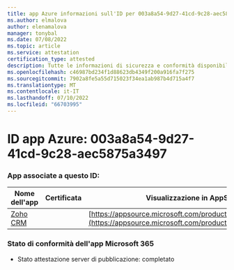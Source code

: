 ```yaml
---
title: app Azure informazioni sull'ID per 003a8a54-9d27-41cd-9c28-aec5875a3497
ms.author: elmalova
author: elenamalova
manager: tonybal
ms.date: 07/08/2022
ms.topic: article
ms.service: attestation
certification_type: attested
description: Tutte le informazioni di sicurezza e conformità disponibili per 003a8a54-9d27-41cd-9c28-aec5875a3497.
ms.openlocfilehash: c46987bd234f1d88623db4349f200a916fa7f275
ms.sourcegitcommit: 7902a8fe5a55d715023f34ea1ab987b4d715a4f7
ms.translationtype: MT
ms.contentlocale: it-IT
ms.lasthandoff: 07/10/2022
ms.locfileid: "66703995"
---
```

# <a name="azure-app-id-003a8a54-9d27-41cd-9c28-aec5875a3497"></a>ID app Azure: 003a8a54-9d27-41cd-9c28-aec5875a3497


### <a name="apps-associated-with-this-id"></a>App associate a questo ID:
| **Nome dell'app** | **Certificata** | **Visualizzazione in AppSource** |
|--------------|---------------|-----------------------|
| [Zoho CRM](../forward/WA104382094.md) |  | [https://appsource.microsoft.com/product/office/WA104382094](https://appsource.microsoft.com/product/office/WA104382094) |

### <a name="microsoft-365-app-compliance-status"></a>Stato di conformità dell'app Microsoft 365
- Stato attestazione server di pubblicazione: completato
